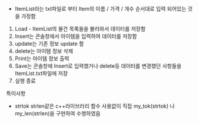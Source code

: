 * ItemList라는 txt파일로 부터 Item의 이름 / 가격 / 개수 순서대로 입력 되어있는 것을 가정함

1. Load -  ItemList의 물건 목록들을 불러와서 데이터를 저장함
2. Insert는 콘솔창에서 아이템을 입력하여 데이터를 저장함
3. update는 기존 정보 update 함
4. delete는 아이템 정보 삭제
5. Print는 아이템 정보 출력
6. Save는 콘솔창에 Insert로 입력했거나 delete등 데이터를 변경했던 사항들을 ItemList.txt파일에 저장
7. 실행 종료

특이사항 
- strtok strlen같은 c++라이브러리 함수 사용없이 직접 my_tok(strtok) 나 my_len(strlen)을 구현하여 수행하였음 
